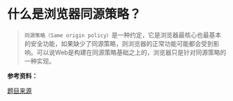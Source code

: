 # 什么是浏览器同源策略？

> `同源策略（Same origin policy）`是一种约定，它是浏览器最核心也最基本的安全功能，如果缺少了同源策略，则浏览器的正常功能可能都会受到影响。可以说Web是构建在同源策略基础之上的，浏览器只是针对同源策略的一种实现。


**参考资料：**

[题目来源](https://juejin.im/post/5d89798d6fb9a06b102769b1) 

